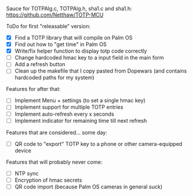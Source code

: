 Sauce for TOTPAlg.c, TOTPAlg.h, sha1.c and sha1.h:
https://github.com/Netthaw/TOTP-MCU


ToDo for first "releasable" version:
- [x] Find a TOTP library that will compile on Palm OS
- [x] Find out how to "get time" in Palm OS
- [x] Write/fix helper function to display totp code correctly
- [ ] Change hardcoded hmac key to a input field in the main form
- [ ] Add a refresh button
- [ ] Clean up the makefile that I copy pasted from Dopewars (and contains hardcoded paths for my system)

Features for after that:
- [ ] Implement Menu + settings (to set a single hmac key)
- [ ] Implement support for multiple TOTP entries
- [ ] Implement auto-refresh every x seconds
- [ ] Implement indicator for remaining time till next refresh

Features that are considered... some day:
- [ ] QR code to "export" TOTP key to a phone or other camera-equipped device

Features that will probably never come:
- [ ] NTP sync
- [ ] Encryption of hmac secrets
- [ ] QR code import (because Palm OS cameras in general suck)